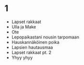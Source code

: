 # 1
- Lapset rakkaat
- Ulla ja Make
- Ote
- Lepopaikastani nousin tarpomaan
- Hauskannäköinen poika
- Lapsien hautausmaa
- Lapset rakkaat pt. 2
- Yhyy yhyy
